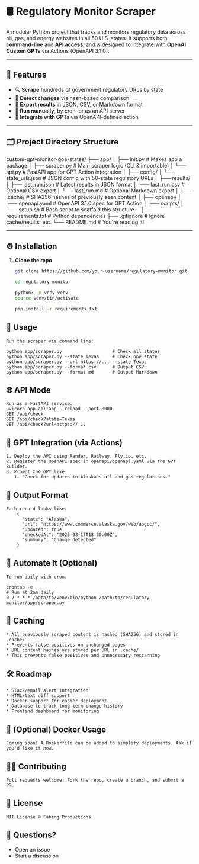 # 🛢️ Regulatory Monitor Scraper

A modular Python project that tracks and monitors regulatory data across oil, gas, and energy websites in all 50 U.S. states. It supports both **command-line** and **API access**, and is designed to integrate with **OpenAI Custom GPTs** via Actions (OpenAPI 3.1.0).

---

## 🚀 Features

- 🔍 **Scrape** hundreds of government regulatory URLs by state
- 🧠 **Detect changes** via hash-based comparison
- 🧾 **Export results** in JSON, CSV, or Markdown format
- 🧪 **Run manually**, by cron, or as an API server
- 🤖 **Integrate with GPTs** via OpenAPI-defined action

---

## 🗂️ Project Directory Structure

custom-gpt-monitor-goe-states/
├── app/
│ ├── init.py # Makes app a package
│ ├── scraper.py # Main scraper logic (CLI & importable)
│ └── api.py # FastAPI app for GPT Action integration
│
├── config/
│ └── state_urls.json # JSON config with 50-state regulatory URLs
│
├── results/
│ ├── last_run.json # Latest results in JSON format
│ ├── last_run.csv # Optional CSV export
│ └── last_run.md # Optional Markdown export
│
├── .cache/ # SHA256 hashes of previously seen content
│
├── openapi/
│ └── openapi.yaml # OpenAPI 3.1.0 spec for GPT Action
│
├── scripts/
│ └── setup.sh # Bash script to scaffold this structure
│
├── requirements.txt # Python dependencies
├── .gitignore # Ignore cache/results, etc.
└── README.md # You're reading it!


---

## ⚙️ Installation

1. **Clone the repo**
   ```bash
   git clone https://github.com/your-username/regulatory-monitor.git
   
   cd regulatory-monitor
   
   python3 -m venv venv
   source venv/bin/activate
   
   pip install -r requirements.txt

## 🧪 Usage
    Run the scraper via command line:
    
    python app/scraper.py                   # Check all states
    python app/scraper.py --state Texas     # Check one state
    python app/scraper.py --url https://... --state Texas
    python app/scraper.py --format csv      # Output CSV
    python app/scraper.py --format md       # Output Markdown

## 🌐 API Mode

    Run as a FastAPI service:
    uvicorn app.api:app --reload --port 8000
    GET /api/check
    GET /api/check?state=Texas
    GET /api/check?url=https://...

## 🤖 GPT Integration (via Actions)
    1. Deploy the API using Render, Railway, Fly.io, etc.
    2. Register the OpenAPI spec in openapi/openapi.yaml via the GPT Builder.
    3. Prompt the GPT like:
       1. "Check for updates in Alaska's oil and gas regulations."

## 📄 Output Format
    Each record looks like:
        {
          "state": "Alaska",
          "url": "https://www.commerce.alaska.gov/web/aogcc/",
          "updated": true,
          "checkedAt": "2025-08-17T18:30:00Z",
          "summary": "Change detected"
        }

## 📅 Automate It (Optional)
    To run daily with cron:

    crontab -e
    # Run at 2am daily
    0 2 * * * /path/to/venv/bin/python /path/to/regulatory-monitor/app/scraper.py

## 🧼 Caching
    * All previously scraped content is hashed (SHA256) and stored in .cache/
    * Prevents false positives on unchanged pages
    * URL content hashes are stored per URL in .cache/
    * This prevents false positives and unnecessary rescanning

## 🛠️ Roadmap
    * Slack/email alert integration
    * HTML/text diff support
    * Docker support for easier deployment
    * Database to track long-term change history
    * Frontend dashboard for monitoring

## 🐳 (Optional) Docker Usage
    Coming soon! A Dockerfile can be added to simplify deployments. Ask if you'd like it now.

## 👨‍💻 Contributing
    Pull requests welcome! Fork the repo, create a branch, and submit a PR.

## 📄 License
    MIT License © Fabing Productions

## 🙋 Questions?
   * Open an issue
   * Start a discussion    